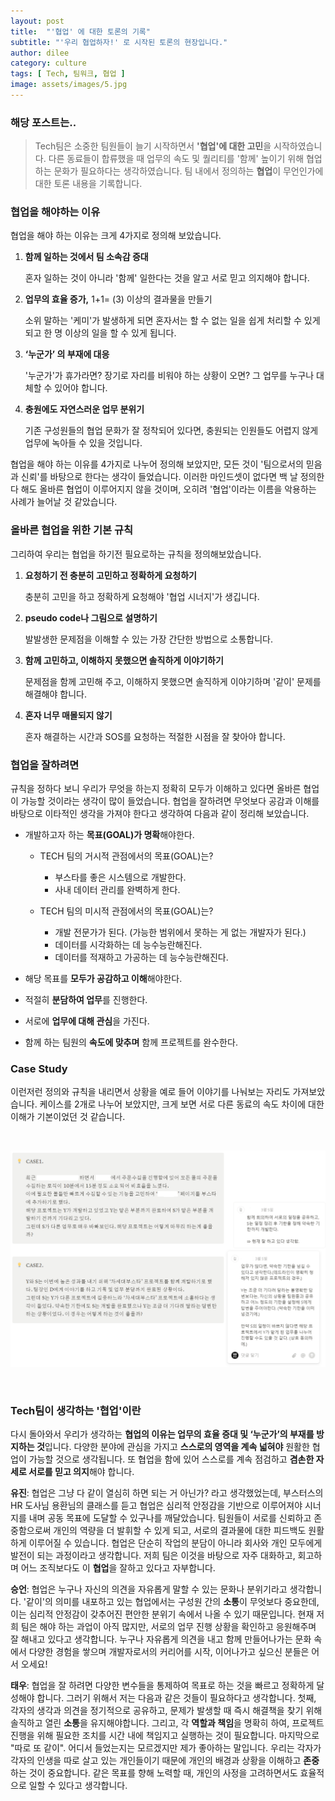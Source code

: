 ```yaml
---
layout: post
title:  "'협업' 에 대한 토론의 기록"
subtitle: "'우리 협업하자!' 로 시작된 토론의 현장입니다."
author: dilee
category: culture
tags: [ Tech, 팀워크, 협업 ]
image: assets/images/5.jpg
---
```


### 해당 포스트는..
> Tech팀은 소중한 팀원들이 늘기 시작하면서 **'협업'에 대한 고민**을 시작하였습니다. 다른 동료들이 합류했을 때 업무의 속도 및 퀄리티를 '함께' 높이기 위해 협업하는 문화가 필요하다는 생각하였습니다. 팀 내에서 정의하는 **협업**이 무언인가에 대한 토론 내용을 기록합니다.

### 협업을 해야하는 이유

협업을 해야 하는 이유는 크게 4가지로 정의해 보았습니다.

1. **함께 일하는 것에서 팀 소속감 증대**

    혼자 일하는 것이 아니라 '함께' 일한다는 것을 알고 서로 믿고 의지해야 합니다.

2. **업무의 효율 증가,** 1+1= (3) 이상의 결과물을 만들기

    소위 말하는 '케미'가 발생하게 되면 혼자서는 할 수 없는 일을 쉽게 처리할 수 있게 되고 한 명 이상의 일을 할 수 있게 됩니다.

3. **‘누군가’ 의 부재에 대응**

    '누군가'가 휴가라면? 장기로 자리를 비워야 하는 상황이 오면? 그 업무를 누구나 대체할 수 있어야 합니다.

4. **충원에도 자연스러운 업무 분위기**

    기존 구성원들의 협업 문화가 잘 정착되어 있다면, 충원되는 인원들도 어렵지 않게 업무에 녹아들 수 있을 것입니다.


협업을 해야 하는 이유를 4가지로 나누어 정의해 보았지만, 모든 것이 '팀으로서의 믿음과 신뢰'를 바탕으로 한다는 생각이 들었습니다. 이러한 마인드셋이 없다면 백 날 정의한다 해도 올바른 협업이 이루어지지 않을 것이며, 오히려 '협업'이라는 이름을 악용하는 사례가 늘어날 것 같았습니다.

### 올바른 협업을 위한 기본 규칙

그리하여 우리는 협업을 하기전 필요로하는 규칙을 정의해보았습니다.

1. **요청하기 전 충분히 고민하고 정확하게 요청하기**

    충분히 고민을 하고 정확하게 요청해야 '협업 시너지'가 생깁니다.

2. **pseudo code나 그림으로 설명하기**

    발발생한 문제점을 이해할 수 있는 가장 간단한 방법으로 소통합니다.

3. **함께 고민하고, 이해하지 못했으면 솔직하게 이야기하기**

    문제점을 함께 고민해 주고, 이해하지 못했으면 솔직하게 이야기하며 '같이' 문제를 해결해야 합니다.

4. **혼자 너무 매몰되지 않기**

    혼자 해결하는 시간과 SOS를 요청하는 적절한 시점을 잘 찾아야 합니다.


### 협업을 잘하려면

규칙을 정하다 보니 우리가 무엇을 하는지 정확히 모두가 이해하고 있다면 올바른 협업이 가능할 것이라는 생각이 많이 들었습니다. 협업을 잘하려면 무엇보다 공감과 이해를 바탕으로 이타적인 생각을 가져야 한다고 생각하여 다음과 같이 정리해 보았습니다.


- 개발하고자 하는 **목표(GOAL)가 명확**해야한다.
    - TECH 팀의 거시적 관점에서의 목표(GOAL)는?
        - 부스타를 좋은 시스템으로 개발한다.
        - 사내 데이터 관리를 완벽하게 한다.

    - TECH 팀의 미시적 관점에서의 목표(GOAL)는?
        - 개발 전문가가 된다. (가능한 범위에서 못하는 게 없는 개발자가 된다.)
        - 데이터를 시각화하는 데 능수능란해진다.
        - 데이터를 적재하고 가공하는 데 능수능란해진다.

- 해당 목표를 **모두가 공감하고 이해**해야한다.
- 적절히 **분담하여 업무**를 진행한다.
- 서로에 **업무에 대해 관심**을 가진다.
- 함께 하는 팀원의 **속도에 맞추며** 함께 프로젝트를 완수한다.

### Case Study
이런저런 정의와 규칙을 내리면서 상황을 예로 들어 이야기를 나눠보는 자리도 가져보았습니다. 케이스를 2개로 나누어 보았지만, 크게 보면 서로 다른 동료의 속도 차이에 대한 이해가 기본이었던 것 같습니다.

<br>
<p style="text-align: center;">
  <img src="/assets/images/2024-07/case_study.PNG" alt="협업에 대한 case study">
</p>
<br>




### Tech팀이 생각하는 '협업'이란
다시 돌아와서 우리가 생각하는 **협업의 이유는 업무의 효율 증대 및 ‘누군가’의 부재를 방지하는 것**입니다.
다양한 분야에 관심을 가지고 **스스로의 영역을 계속 넓혀야** 원활한 협업이 가능할 것으로 생각됩니다.
또 협업을 함에 있어 스스로를 계속 점검하고 **겸손한 자세로 서로를 믿고 의지**해야 합니다.

<!-- 그래서 우리가 생각하는 협업을 잘하는 방법은……
너무 어렵지만…… `모든 방면을 잘해서 타인의 업무를 자신 있게 수행할 수 있어야 한다...` 입니다.

<br><br>

#<br>그냥 다잘하면 된다...ㅎ -->

**유진**: 협업은 그냥 다 같이 열심히 하면 되는 거 아닌가? 라고 생각했었는데, 부스터스의 HR 도사님 용환님의 클래스를 듣고 협업은 심리적 안정감을 기반으로 이루어져야 시너지를 내며 공동 목표에 도달할 수 있구나를 깨달았습니다. 팀원들이 서로를 신뢰하고 존중함으로써 개인의 역량을 더 발휘할 수 있게 되고, 서로의 결과물에 대한 피드백도 원활하게 이루어질 수 있습니다. 협업은 단순히 작업의 분담이 아니라 회사와 개인 모두에게 발전이 되는 과정이라고 생각합니다. 저희 팀은 이것을 바탕으로 자주 대화하고, 회고하며 어느 조직보다도 이 **협업**을 잘하고 있다고 자부합니다.

**승언**: 협업은 누구나 자신의 의견을 자유롭게 말할 수 있는 문화나 분위기라고 생각합니다. '같이'의 의미를 내포하고 있는 협업에서는 구성원 간의 **소통**이 무엇보다 중요한데, 이는 심리적 안정감이 갖추어진 편안한 분위기 속에서 나올 수 있기 때문입니다. 현재 저희 팀은 해야 하는 과업이 아직 많지만, 서로의 업무 진행 상황을 확인하고 응원해주며 잘 해내고 있다고 생각합니다. 누구나 자유롭게 의견을 내고 함께 만들어나가는 문화 속에서 다양한 경험을 쌓으며 개발자로서의 커리어를 시작, 이어나가고 싶으신 분들은 어서 오세요!

**태우**: 협업을 잘 하려면 다양한 변수들을 통제하여 목표로 하는 것을 빠르고 정확하게 달성해야 합니다. 그러기 위해서 저는 다음과 같은 것들이 필요하다고 생각합니다. 첫째, 각자의 생각과 의견을 정기적으로 공유하고, 문제가 발생할 때 즉시 해결책을 찾기 위해 솔직하고 열린 **소통**을 유지해야합니다. 그리고, 각 **역할과 책임**을 명확히 하여, 프로젝트 진행을 위해 필요한 조치를 시간 내에 책임지고 실행하는 것이 필요합니다. 마지막으로 "따로 또 같이". 어디서 들었는지는 모르겠지만 제가 좋아하는 말입니다. 우리는 각자가 각자의 인생을 따로 살고 있는 개인들이기 때문에 개인의 배경과 상황을 이해하고 **존중**하는 것이 중요합니다. 같은 목표를 향해 노력할 때, 개인의 사정을 고려하면서도 효율적으로 일할 수 있다고 생각합니다.


<br><br><br>

